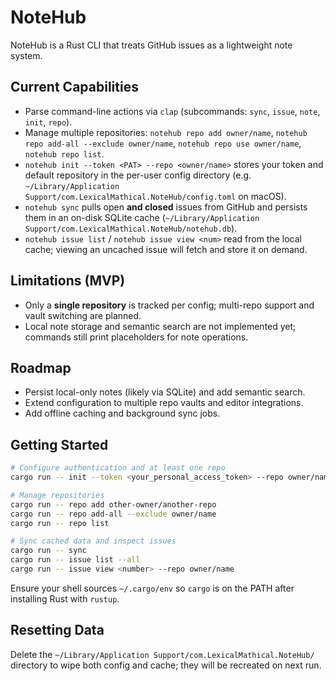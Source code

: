 # NoteHub

NoteHub is a Rust CLI that treats GitHub issues as a lightweight note system.

## Current Capabilities
- Parse command-line actions via `clap` (subcommands: `sync`, `issue`, `note`, `init`, `repo`).
- Manage multiple repositories: `notehub repo add owner/name`, `notehub repo add-all --exclude owner/name`, `notehub repo use owner/name`, `notehub repo list`.
- `notehub init --token <PAT> --repo <owner/name>` stores your token and default repository in the per-user config directory (e.g. `~/Library/Application Support/com.LexicalMathical.NoteHub/config.toml` on macOS).
- `notehub sync` pulls open **and closed** issues from GitHub and persists them in an on-disk SQLite cache (`~/Library/Application Support/com.LexicalMathical.NoteHub/notehub.db`).
- `notehub issue list` / `notehub issue view <num>` read from the local cache; viewing an uncached issue will fetch and store it on demand.

## Limitations (MVP)
- Only a **single repository** is tracked per config; multi-repo support and vault switching are planned.
- Local note storage and semantic search are not implemented yet; commands still print placeholders for note operations.

## Roadmap
- Persist local-only notes (likely via SQLite) and add semantic search.
- Extend configuration to multiple repo vaults and editor integrations.
- Add offline caching and background sync jobs.

## Getting Started
```bash
# Configure authentication and at least one repo
cargo run -- init --token <your_personal_access_token> --repo owner/name

# Manage repositories
cargo run -- repo add other-owner/another-repo
cargo run -- repo add-all --exclude owner/name
cargo run -- repo list

# Sync cached data and inspect issues
cargo run -- sync
cargo run -- issue list --all
cargo run -- issue view <number> --repo owner/name
```

Ensure your shell sources `~/.cargo/env` so `cargo` is on the PATH after installing Rust with `rustup`.

## Resetting Data

Delete the `~/Library/Application Support/com.LexicalMathical.NoteHub/` directory to wipe both config and cache; they will be recreated on next run.

